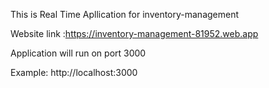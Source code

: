 
This is Real Time Apllication for inventory-management

Website link :https://inventory-management-81952.web.app

Application will run on port 3000

Example: http://localhost:3000
